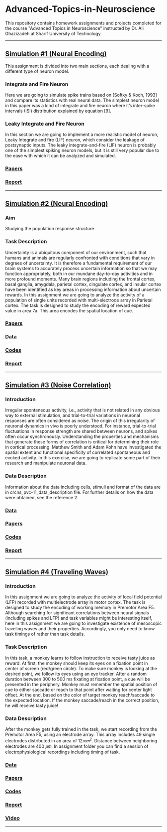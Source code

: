 # Advanced-Topics-in-Neuroscience
This repository contains homework assignments and projects completed for the course "Advanced Topics in Neuroscience" instructed by Dr. Ali Ghazizadeh at Sharif University of Technology.

---

## [Simulation #1 (Neural Encoding)](https://github.com/AryaKoureshi/Advanced-Topics-in-Neuroscience/tree/main/Neural-Encoding/1)
This assignment is divided into two main sections, each dealing with a different type of neuron model.
### Integrate and Fire Neuron
Here we are going to simulate spike trains based on [Softky & Koch, 1993] and compare its statistics with real neural data. The simplest neuron model in this paper was a kind of integrate and fire neuron where it’s inter-spike intervals (ISI) distribution explained by equation [9].
### Leaky Integrate and Fire Neuron
In this section we are going to implement a more realistic model of neuron, Leaky Integrate and fire (LIF) neuron, which consider the leakage of postsynaptic inputs. 
The leaky integrate-and-fire (LIF) neuron is probably one of the simplest spiking neuron models, but it is still very popular due to the ease with which it can be analyzed and simulated.
### [Papers](https://github.com/AryaKoureshi/Advanced-Topics-in-Neuroscience/tree/main/Neural-Encoding/1/Papers)
### [Report](https://github.com/AryaKoureshi/Advanced-Topics-in-Neuroscience/tree/main/Neural-Encoding/1/AdvNeuro_HW1_AryaKoureshi.ipynb)

---

## [Simulation #2 (Neural Encoding)](https://github.com/AryaKoureshi/Advanced-Topics-in-Neuroscience/tree/main/Neural-Encoding/2)
### Aim
Studying the population response structure
### Task Description
Uncertainty is a ubiquitous component of our environment, such that humans and animals are regularly confronted with conditions that vary in degrees of uncertainty. It is therefore a fundamental requirement of our brain systems to accurately process uncertain information so that we may function appropriately, both in our mundane day-to-day activities and in more profound moments. Many brain regions including the frontal cortex, basal ganglia, amygdala, parietal cortex, cingulate cortex, and insular cortex have been identified as key areas in processing information about uncertain rewards. In this assignment we are going to analyze the activity of a population of single units recorded with multi-electrode array in Parietal cortex. The task is designed to study the encoding of reward expected value in area 7a. This area encodes the spatial location of cue.
### [Papers](https://github.com/AryaKoureshi/Advanced-Topics-in-Neuroscience/tree/main/Neural-Encoding/2/Papers)
### [Data](https://drive.google.com/file/d/1FdO7RF8IJpGe76sMRqa2oDxob_IUnzYs/view?usp=share_link)
### [Codes](https://github.com/AryaKoureshi/Advanced-Topics-in-Neuroscience/tree/main/Neural-Encoding/2/Codes)
### [Report](https://github.com/AryaKoureshi/Advanced-Topics-in-Neuroscience/tree/main/Neural-Encoding/2/AdvNeuro_HW2_AryaKoureshi.html)

---

## [Simulation #3 (Noise Correlation)](https://github.com/AryaKoureshi/Advanced-Topics-in-Neuroscience/tree/main/Noise-Correlation)
### Introduction
Irregular spontaneous activity, i.e., activity that is not related in any obvious way to external stimulation, and trial-to-trial variations in neuronal responses are often considered as noise. The origin of this irregularity of neuronal dynamics in vivo is poorly understood. For instance, trial-to-trial fluctuations in response strength are shared between neurons, and spikes often occur synchronously. Understanding the properties and mechanisms that generate these forms of correlation is critical for determining their role in cortical processing. Matthew Smith and Adam Kohn have investigated the spatial extent and functional specificity of correlated spontaneous and evoked activity. In this exercise, we are going to replicate some part of their research and manipulate neuronal data.
### Data Description
Information about the data including cells, stimuli and format of the data are in crcns_pvc-11_data_description file. For further details on how the data were obtained, see the reference 2.
### [Data](https://drive.google.com/file/d/10ZDjIfTTnw_BUO3UzsCGDLYa-_2wyBYn/view?usp=share_link)
### [Papers](https://github.com/AryaKoureshi/Advanced-Topics-in-Neuroscience/tree/main/Noise-Correlation/Papers)
### [Codes](https://github.com/AryaKoureshi/Advanced-Topics-in-Neuroscience/tree/main/Noise-Correlation/Codes)
### [Report](https://github.com/AryaKoureshi/Advanced-Topics-in-Neuroscience/tree/main/Noise-Correlation/AdvNeuro_HW3_AryaKoureshi.html)

---

## [Simulation #4 (Traveling Waves)](https://github.com/AryaKoureshi/Advanced-Topics-in-Neuroscience/tree/main/Traveling-Waves)
### Introduction
In this assignment we are going to analyze the activity of local field potential (LFP) recorded with multielectrode array in motor cortex. The task is designed to study the encoding of working memory in Premotor Area F5. Although searching for significant correlations between neural signals (including spikes and LFP) and task variables might be interesting itself, here in this assignment we are going to investigate existence of mesoscopic traveling waves and their properties. Accordingly, you only need to know task timings of rather than task details.
### Task Description
In this task, a monkey learns to follow instruction to receive tasty juice as reward. At first, the monkey should keep its eyes on a fixation point in center of screen (red/green circle). To make sure monkey is looking at the desired point, we follow its eyes using an eye tracker. After a random duration between 300 to 500 ms fixating at fixation point, a cue will be presented in the periphery. Monkey must remember the spatial position of cue to either saccade or reach to that point after waiting for center light offset. At the end, based on the color of target monkey reach/saccade to the expected location. If the monkey saccade/reach in the correct position, he will receive tasty juice!
### Data Description
After the monkey gets fully trained in the task, we start recording from the Premotor Area F5, using an electrode array. This array includes 49 single electrodes distributed in an area of $12𝑚𝑚^2$. Distance between neighboring electrodes are 400 𝜇𝑚. In assignment folder you can find a session of electrophysiological recordings including timing of task.
### [Data](https://drive.google.com/file/d/1PalKnMMMLB7FbtcpTIyX80JtU_bxoHky/view?usp=sharing)
### [Papers](https://github.com/AryaKoureshi/Advanced-Topics-in-Neuroscience/tree/main/Traveling-Waves/Papers)
### [Codes](https://github.com/AryaKoureshi/Advanced-Topics-in-Neuroscience/tree/main/Traveling-Waves/Code)
### [Report](https://github.com/AryaKoureshi/Advanced-Topics-in-Neuroscience/tree/main/Traveling-Waves/AdvNeuro_HW4_AryaKoureshi.html)
### [Video](https://drive.google.com/file/d/1H-EmWqvBV9jc2h9_6h7wOWV_yNbEeUnD/view?usp=sharing)

---
